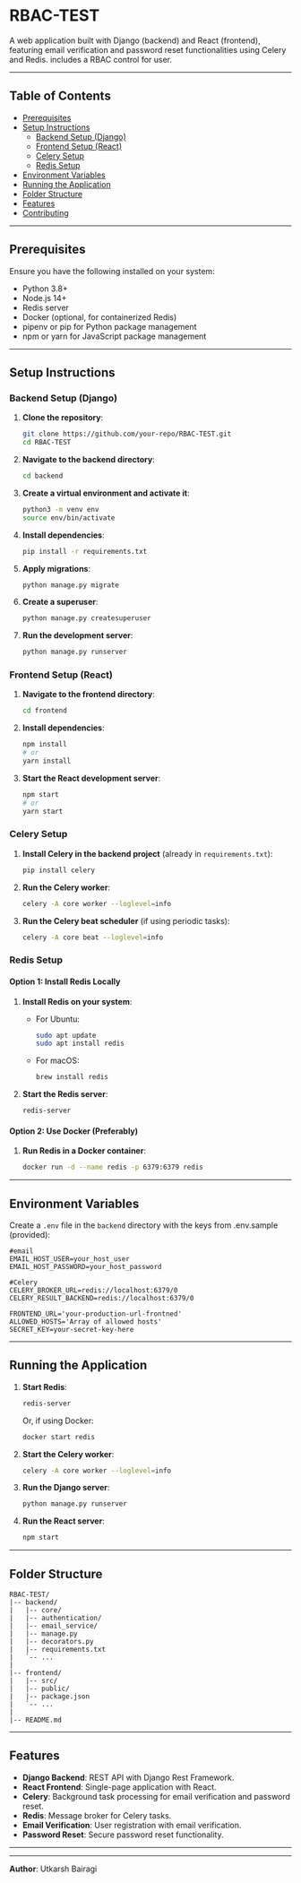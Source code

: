 # RBAC-TEST

A web application built with Django (backend) and React (frontend), featuring email verification and password reset functionalities using Celery and Redis.
includes a RBAC control for user.

---

## Table of Contents

- [Prerequisites](#prerequisites)
- [Setup Instructions](#setup-instructions)
  - [Backend Setup (Django)](#backend-setup-django)
  - [Frontend Setup (React)](#frontend-setup-react)
  - [Celery Setup](#celery-setup)
  - [Redis Setup](#redis-setup)
- [Environment Variables](#environment-variables)
- [Running the Application](#running-the-application)
- [Folder Structure](#folder-structure)
- [Features](#features)
- [Contributing](#contributing)

---

## Prerequisites

Ensure you have the following installed on your system:

- Python 3.8+
- Node.js 14+
- Redis server
- Docker (optional, for containerized Redis)
- pipenv or pip for Python package management
- npm or yarn for JavaScript package management

---

## Setup Instructions

### Backend Setup (Django)

1. **Clone the repository**:
   ```bash
   git clone https://github.com/your-repo/RBAC-TEST.git
   cd RBAC-TEST
   ```

2. **Navigate to the backend directory**:
   ```bash
   cd backend
   ```

3. **Create a virtual environment and activate it**:
   ```bash
   python3 -m venv env
   source env/bin/activate
   ```

4. **Install dependencies**:
   ```bash
   pip install -r requirements.txt
   ```

5. **Apply migrations**:
   ```bash
   python manage.py migrate
   ```

6. **Create a superuser**:
   ```bash
   python manage.py createsuperuser
   ```

7. **Run the development server**:
   ```bash
   python manage.py runserver
   ```

### Frontend Setup (React)

1. **Navigate to the frontend directory**:
   ```bash
   cd frontend
   ```

2. **Install dependencies**:
   ```bash
   npm install
   # or
   yarn install
   ```

3. **Start the React development server**:
   ```bash
   npm start
   # or
   yarn start
   ```

### Celery Setup

1. **Install Celery in the backend project** (already in `requirements.txt`):
   ```bash
   pip install celery
   ```

2. **Run the Celery worker**:
   ```bash
   celery -A core worker --loglevel=info
   ```

3. **Run the Celery beat scheduler** (if using periodic tasks):
   ```bash
   celery -A core beat --loglevel=info
   ```

### Redis Setup

#### Option 1: Install Redis Locally

1. **Install Redis on your system**:
   - For Ubuntu:
     ```bash
     sudo apt update
     sudo apt install redis
     ```
   - For macOS:
     ```bash
     brew install redis
     ```

2. **Start the Redis server**:
   ```bash
   redis-server
   ```

#### Option 2: Use Docker (Preferably)

1. **Run Redis in a Docker container**:
   ```bash
   docker run -d --name redis -p 6379:6379 redis
   ```

---

## Environment Variables

Create a `.env` file in the `backend` directory with the keys from .env.sample (provided):

```env
#email
EMAIL_HOST_USER=your_host_user
EMAIL_HOST_PASSWORD=your_host_password

#Celery
CELERY_BROKER_URL=redis://localhost:6379/0
CELERY_RESULT_BACKEND=redis://localhost:6379/0

FRONTEND_URL='your-production-url-frontned'
ALLOWED_HOSTS='Array of allowed hosts'
SECRET_KEY=your-secret-key-here
```

---

## Running the Application

1. **Start Redis**:
   ```bash
   redis-server
   ```
   Or, if using Docker:
   ```bash
   docker start redis
   ```

2. **Start the Celery worker**:
   ```bash
   celery -A core worker --loglevel=info
   ```

3. **Run the Django server**:
   ```bash
   python manage.py runserver
   ```

4. **Run the React server**:
   ```bash
   npm start
   ```

---

## Folder Structure

```
RBAC-TEST/
|-- backend/
|   |-- core/
|   |-- authentication/
|   |-- email_service/
|   |-- manage.py
|   |-- decorators.py
|   |-- requirements.txt
|   `-- ...
|
|-- frontend/
|   |-- src/
|   |-- public/
|   |-- package.json
|   `-- ...
|
|-- README.md
```

---

## Features

- **Django Backend**: REST API with Django Rest Framework.
- **React Frontend**: Single-page application with React.
- **Celery**: Background task processing for email verification and password reset.
- **Redis**: Message broker for Celery tasks.
- **Email Verification**: User registration with email verification.
- **Password Reset**: Secure password reset functionality.

---

---

**Author**: Utkarsh Bairagi 

